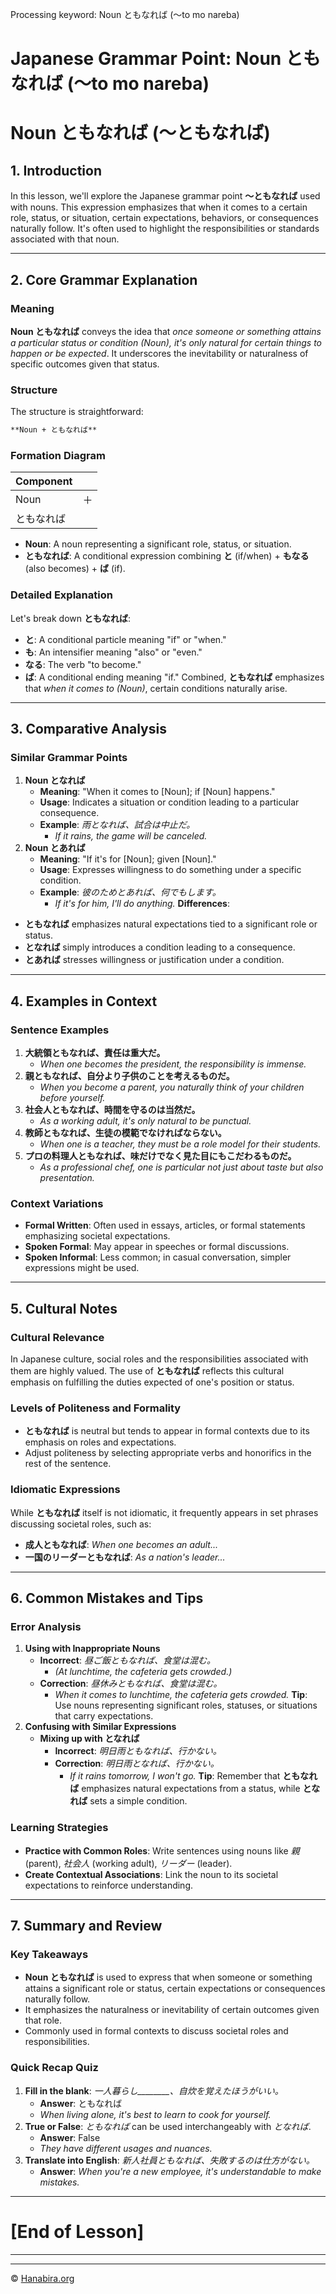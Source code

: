 Processing keyword: Noun ともなれば (〜to mo nareba)
# Japanese Grammar Point: Noun ともなれば (〜to mo nareba)
# Noun ともなれば (〜ともなれば)
## 1. Introduction
In this lesson, we'll explore the Japanese grammar point **〜ともなれば** used with nouns. This expression emphasizes that when it comes to a certain role, status, or situation, certain expectations, behaviors, or consequences naturally follow. It's often used to highlight the responsibilities or standards associated with that noun.

---
## 2. Core Grammar Explanation
### Meaning
**Noun ともなれば** conveys the idea that *once someone or something attains a particular status or condition (Noun), it's only natural for certain things to happen or be expected*. It underscores the inevitability or naturalness of specific outcomes given that status.
### Structure
The structure is straightforward:
```markdown
**Noun + ともなれば**
```
### Formation Diagram
| **Component**       |       |
|---------------------|-------|
| Noun                | ＋     |
| ともなれば          |       |
- **Noun**: A noun representing a significant role, status, or situation.
- **ともなれば**: A conditional expression combining **と** (if/when) + **もなる** (also becomes) + **ば** (if).
### Detailed Explanation
Let's break down **ともなれば**:
- **と**: A conditional particle meaning "if" or "when."
- **も**: An intensifier meaning "also" or "even."
- **なる**: The verb "to become."
- **ば**: A conditional ending meaning "if."
Combined, **ともなれば** emphasizes that *when it comes to (Noun)*, certain conditions naturally arise.
---
## 3. Comparative Analysis
### Similar Grammar Points
1. **Noun となれば**
   - **Meaning**: "When it comes to [Noun]; if [Noun] happens."
   - **Usage**: Indicates a situation or condition leading to a particular consequence.
   - **Example**: *雨となれば、試合は中止だ。*
     - *If it rains, the game will be canceled.*
2. **Noun とあれば**
   - **Meaning**: "If it's for [Noun]; given [Noun]."
   - **Usage**: Expresses willingness to do something under a specific condition.
   - **Example**: *彼のためとあれば、何でもします。*
     - *If it's for him, I'll do anything.*
**Differences**:
- **ともなれば** emphasizes natural expectations tied to a significant role or status.
- **となれば** simply introduces a condition leading to a consequence.
- **とあれば** stresses willingness or justification under a condition.
---
## 4. Examples in Context
### Sentence Examples
1. **大統領ともなれば、責任は重大だ。**
   - *When one becomes the president, the responsibility is immense.*
2. **親ともなれば、自分より子供のことを考えるものだ。**
   - *When you become a parent, you naturally think of your children before yourself.*
3. **社会人ともなれば、時間を守るのは当然だ。**
   - *As a working adult, it's only natural to be punctual.*
4. **教師ともなれば、生徒の模範でなければならない。**
   - *When one is a teacher, they must be a role model for their students.*
5. **プロの料理人ともなれば、味だけでなく見た目にもこだわるものだ。**
   - *As a professional chef, one is particular not just about taste but also presentation.*
### Context Variations
- **Formal Written**: Often used in essays, articles, or formal statements emphasizing societal expectations.
- **Spoken Formal**: May appear in speeches or formal discussions.
- **Spoken Informal**: Less common; in casual conversation, simpler expressions might be used.
---
## 5. Cultural Notes
### Cultural Relevance
In Japanese culture, social roles and the responsibilities associated with them are highly valued. The use of **ともなれば** reflects this cultural emphasis on fulfilling the duties expected of one's position or status.
### Levels of Politeness and Formality
- **ともなれば** is neutral but tends to appear in formal contexts due to its emphasis on roles and expectations.
- Adjust politeness by selecting appropriate verbs and honorifics in the rest of the sentence.
### Idiomatic Expressions
While **ともなれば** itself is not idiomatic, it frequently appears in set phrases discussing societal roles, such as:
- **成人ともなれば**: *When one becomes an adult...*
- **一国のリーダーともなれば**: *As a nation's leader...*
---
## 6. Common Mistakes and Tips
### Error Analysis
1. **Using with Inappropriate Nouns**
   - **Incorrect**: *昼ご飯ともなれば、食堂は混む。*
     - *(At lunchtime, the cafeteria gets crowded.)*
   - **Correction**: *昼休みともなれば、食堂は混む。*
     - *When it comes to lunchtime, the cafeteria gets crowded.*
   **Tip**: Use nouns representing significant roles, statuses, or situations that carry expectations.
2. **Confusing with Similar Expressions**
   - **Mixing up with となれば**
     - **Incorrect**: *明日雨ともなれば、行かない。*
     - **Correction**: *明日雨となれば、行かない。*
       - *If it rains tomorrow, I won't go.*
   **Tip**: Remember that **ともなれば** emphasizes natural expectations from a status, while **となれば** sets a simple condition.
### Learning Strategies
- **Practice with Common Roles**: Write sentences using nouns like *親* (parent), *社会人* (working adult), *リーダー* (leader).
- **Create Contextual Associations**: Link the noun to its societal expectations to reinforce understanding.
---
## 7. Summary and Review
### Key Takeaways
- **Noun ともなれば** is used to express that when someone or something attains a significant role or status, certain expectations or consequences naturally follow.
- It emphasizes the naturalness or inevitability of certain outcomes given that role.
- Commonly used in formal contexts to discuss societal roles and responsibilities.
### Quick Recap Quiz
1. **Fill in the blank**: *一人暮らし________、自炊を覚えたほうがいい。*
   - **Answer**: ともなれば
   - *When living alone, it's best to learn to cook for yourself.*
2. **True or False**: *ともなれば* can be used interchangeably with *となれば*.
   - **Answer**: False
   - *They have different usages and nuances.*
3. **Translate into English**: *新人社員ともなれば、失敗するのは仕方がない。*
   - **Answer**: *When you're a new employee, it's understandable to make mistakes.*
---
# [End of Lesson]
---


---

© [Hanabira.org](https://hanabira.org)

